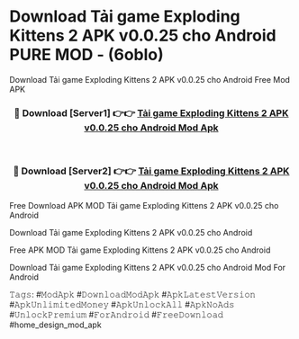 # Download Tải game Exploding Kittens 2 APK v0.0.25 cho Android PURE MOD - (6oblo)
Download Tải game Exploding Kittens 2 APK v0.0.25 cho Android Free Mod APK

<div align="center">
<h3>🔴 Download [Server1] 👉👉 <a href="https://apk-comot.site?title=Tải_game_Exploding_Kittens_2_APK_v0.0.25_cho_Android">Tải game Exploding Kittens 2 APK v0.0.25 cho Android Mod Apk</a></h3><br>

<h3>🔴 Download [Server2] 👉👉 <a href="https://apk-comot.site?title=Tải_game_Exploding_Kittens_2_APK_v0.0.25_cho_Android">Tải game Exploding Kittens 2 APK v0.0.25 cho Android Mod Apk</a></h3>
</div>


Free Download APK MOD Tải game Exploding Kittens 2 APK v0.0.25 cho Android

Download Tải game Exploding Kittens 2 APK v0.0.25 cho Android 

Free APK MOD Tải game Exploding Kittens 2 APK v0.0.25 cho Android 

Download Tải game Exploding Kittens 2 APK v0.0.25 cho Android Mod For Android

𝚃𝚊𝚐𝚜: #𝙼𝚘𝚍𝙰𝚙𝚔 #𝙳𝚘𝚠𝚗𝚕𝚘𝚊𝚍𝙼𝚘𝚍𝙰𝚙𝚔 #𝙰𝚙𝚔𝙻𝚊𝚝𝚎𝚜𝚝𝚅𝚎𝚛𝚜𝚒𝚘𝚗 #𝙰𝚙𝚔𝚄𝚗𝚕𝚒𝚖𝚒𝚝𝚎𝚍𝙼𝚘𝚗𝚎𝚢 #𝙰𝚙𝚔𝚄𝚗𝚕𝚘𝚌𝚔𝙰𝚕𝚕 #𝙰𝚙𝚔𝙽𝚘𝙰𝚍𝚜 #𝚄𝚗𝚕𝚘𝚌𝚔𝙿𝚛𝚎𝚖𝚒𝚞𝚖 #𝙵𝚘𝚛𝙰𝚗𝚍𝚛𝚘𝚒𝚍 #𝙵𝚛𝚎𝚎𝙳𝚘𝚠𝚗𝚕𝚘𝚊𝚍 #home_design_mod_apk